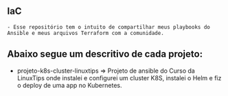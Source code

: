 ## IaC

```
- Esse repositório tem o intuito de compartilhar meus playbooks do Ansible e meus arquivos Terraform com a comunidade.
```

## Abaixo segue um descritivo de cada projeto:

- projeto-k8s-cluster-linuxtips => Projeto de ansible do Curso da LinuxTips onde instalei e configurei um cluster K8S, instalei o Helm e fiz o deploy de uma app no Kubernetes.
